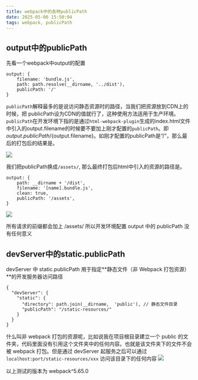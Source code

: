 ```yaml
---
title: webpack中的各种publicPath
date: 2025-05-06 15:50:04
tags: webpack, publicPath
---
```


## output中的publicPath
先看一个webpack中output的配置
```
output: {
    filename: 'bundle.js',
    path: path.resolve(__dirname, '../dist'),
    publicPath: '/' 
}
```
`publicPath`解释最多的是说访问静态资源时的路径，当我们把资源放到CDN上的时候，把 publicPath设为CDN的值就行了，这种使用方法适用于生产环境。  
`publicPath`在开发环境下指的是通过`html-webpack-plugin`生成的index.html文件中引入的output.filename的时候要不要加上刚才配置的`publicPath`。即${output.publicPath}/${output.filename}。如刚才配置的publicPath是“/”，那么最后的打包后的结果是。

![](https://cdn.mingyangli.com/image/publicPath1_1747660896293.jpg)

我们把publicPath换成`/assets/`, 那么最终打包后html中引入的资源的路径是。

```text
output: {
    path: __dirname + '/dist',
    filename: '[name].bundle.js',
    clean: true,
    publicPath: '/assets',
}
```
![](https://cdn.mingyangli.com/image/publicPath2_1747660938978.jpg)

所有请求的前缀都会加上 /assets/ 所以开发环境配置 output 中的 publicPath 没有任何意义

## devServer中的static.publicPath
devServer 中 static.publicPath 用于指定**静态文件（非 Webpack 打包资源）**的开发服务器访问路径

```text
{
  "devServer": {
    "static": {
      "directory": path.join(__dirname,  'public'), // 静态文件目录 
      "publicPath": "/static-resources/"
    }
  }
}
```
什么叫非 webpack 打包的资源呢，比如说我在项目根目录建立一个 public 的文件夹，代码里面没有引用这个文件夹中的任何内容。也就是该文件夹下的文件不会被 webpack 打包。但是通过 devServer 起服务之后可以通过 `localhost:port/static-resources/xxx` 访问该目录下的任何内容
![](https://cdn.mingyangli.com/image/publicPath3_1747660961440.jpg)

以上测试的版本为 webpack^5.65.0
